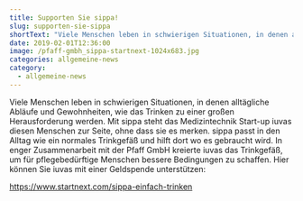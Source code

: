 ```yaml
---
title: Supporten Sie sippa!
slug: supporten-sie-sippa
shortText: "Viele Menschen leben in schwierigen Situationen, in denen alltägliche Abläufe und Gewohnheiten, wie das Trinken zu einer großen Herausforderung werden."
date: 2019-02-01T12:36:00
image: /pfaff-gmbh_sippa-startnext-1024x683.jpg
categories: allgemeine-news
category:
  - allgemeine-news
---
```

Viele Menschen leben in schwierigen Situationen, in denen alltägliche Abläufe und Gewohnheiten, wie das Trinken zu einer großen Herausforderung werden. Mit sippa steht das Medizintechnik Start-up iuvas diesen Menschen zur Seite, ohne dass sie es merken. sippa passt in den Alltag wie ein normales Trinkgefäß und hilft dort wo es gebraucht wird. In enger Zusammenarbeit mit der Pfaff GmbH kreierte iuvas das Trinkgefäß, um für pflegebedürftige Menschen bessere Bedingungen zu schaffen. Hier können Sie iuvas mit einer Geldspende unterstützen:</p>

<p><a href="https://www.startnext.com/sippa-einfach-trinken">https://www.startnext.com/sippa-einfach-trinken</a></p>